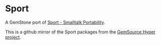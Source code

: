 # Sport
A GemStone port of [Sport - Smalltalk Portability](https://sourceforge.net/projects/sport).

This is a github mirror of the Sport packages from the [GemSource Hyper project](http://seaside.gemtalksystems.com/ss/hyper.html).
